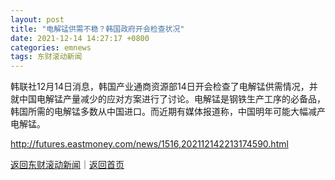 ```yaml
---
layout: post
title: "电解锰供需不稳？韩国政府开会检查状况"
date: 2021-12-14 14:27:17 +0800
categories: emnews
tags: 东财滚动新闻
---
```


韩联社12月14日消息，韩国产业通商资源部14日开会检查了电解锰供需情况，并就中国电解锰产量减少的应对方案进行了讨论。电解锰是钢铁生产工序的必备品，韩国所需的电解锰多数从中国进口。而近期有媒体报道称，中国明年可能大幅减产电解锰。

<http://futures.eastmoney.com/news/1516,202112142213174590.html>

[返回东财滚动新闻](//finews.withounder.com/emnews/)｜[返回首页](//finews.withounder.com/)